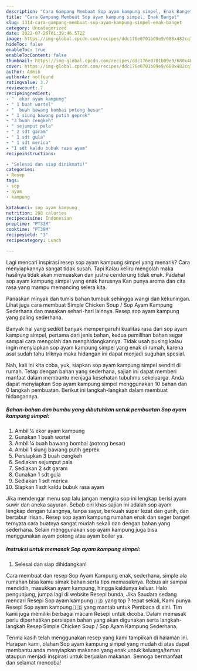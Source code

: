 ```yaml
---
description: "Cara Gampang Membuat Sop ayam kampung simpel, Enak Banget"
title: "Cara Gampang Membuat Sop ayam kampung simpel, Enak Banget"
slug: 1314-cara-gampang-membuat-sop-ayam-kampung-simpel-enak-banget
category: Uncategorized
date: 2022-07-26T01:39:46.572Z
image: https://img-global.cpcdn.com/recipes/ddc176e0701b09e9/680x482cq70/sop-ayam-kampung-simpel-foto-resep-utama.jpg
hideToc: false
enableToc: true
enableTocContent: false
thumbnail: https://img-global.cpcdn.com/recipes/ddc176e0701b09e9/680x482cq70/sop-ayam-kampung-simpel-foto-resep-utama.jpg
cover: https://img-global.cpcdn.com/recipes/ddc176e0701b09e9/680x482cq70/sop-ayam-kampung-simpel-foto-resep-utama.jpg
author: Admin
authorAv: notfound
ratingvalue: 3.7
reviewcount: 7
recipeingredient:
- "  ekor ayam kampung"
- " 1 buah wortel"
- "  buah bawang bombai potong besar"
- " 1 siung bawang putih geprek"
- "3 buah cengkeh"
- " sejumput pala"
- " 2 sdt garam"
- " 1 sdt gula"
- " 1 sdt merica"
- "1 sdt kaldu bubuk rasa ayam"
recipeinstructions:

- "Selesai dan siap dinikmati!"
categories:
- Resep
tags:
- sop
- ayam
- kampung

katakunci: sop ayam kampung 
nutrition: 208 calories
recipecuisine: Indonesian
preptime: "PT33M"
cooktime: "PT39M"
recipeyield: "3"
recipecategory: Lunch

---
```



Lagi mencari inspirasi resep sop ayam kampung simpel yang menarik? Cara menyiapkannya sangat tidak susah. Tapi Kalau keliru mengolah maka hasilnya tidak akan memuaskan dan justru cenderung tidak enak. Padahal sop ayam kampung simpel yang enak harusnya Kan punya aroma dan cita rasa yang mampu memancing selera kita.


Panaskan minyak dan tumis bahan tumbuk sehingga wangi dan kekuningan. Lihat juga cara membuat Simple Chicken Soup / Sop Ayam Kampung Sederhana dan masakan sehari-hari lainnya. Resep sop ayam kampung yang paling sederhana.

Banyak hal yang sedikit banyak mempengaruhi kualitas rasa dari sop ayam kampung simpel, pertama dari jenis bahan, kedua pemilihan bahan segar sampai cara mengolah dan menghidangkannya. Tidak usah pusing kalau ingin menyiapkan sop ayam kampung simpel yang enak di rumah, karena asal sudah tahu triknya maka hidangan ini dapat menjadi suguhan spesial.


Nah, kali ini kita coba, yuk, siapkan sop ayam kampung simpel sendiri di rumah. Tetap dengan bahan yang sederhana, sajian ini dapat memberi manfaat dalam membantu menjaga kesehatan tubuhmu sekeluarga. Anda dapat menyiapkan Sop ayam kampung simpel menggunakan 10 bahan dan 0 langkah pembuatan. Berikut ini langkah-langkah dalam membuat hidangannya.

<!--inarticleads1-->

##### Bahan-bahan dan bumbu yang dibutuhkan untuk pembuatan Sop ayam kampung simpel:

1. Ambil  ¼ ekor ayam kampung
1. Gunakan  1 buah wortel
1. Ambil  ¼ buah bawang bombai (potong besar)
1. Ambil  1 siung bawang putih geprek
1. Persiapkan 3 buah cengkeh
1. Sediakan  sejumput pala
1. Sediakan  2 sdt garam
1. Gunakan  1 sdt gula
1. Sediakan  1 sdt merica
1. Siapkan 1 sdt kaldu bubuk rasa ayam


Jika mendengar menu sop lalu jangan mengira sop ini lengkap berisi ayam suwir dan aneka sayuran. Sebab ciri khas sajian ini adalah sop ayam lengkap dengan tulangnya, tanpa sayur, berkuah super lezat dan gurih, dan bertabur irisan.. Resep sop ayam kampung rumahan enak dan seger banget ternyata cara buatnya sangat mudah sekali dan dengan bahan yang sederhana. Selain menggunakan sop ayam kampung juga bisa menggunakan ayam potong atau ayam boiler ya. 

<!--inarticleads2-->

##### Instruksi untuk memasak Sop ayam kampung simpel:


1. Selesai dan siap dihidangkan!

Cara membuat dan resep Sop Ayam Kampung enak, sederhana, simple ala rumahan bisa kamu simak bahan serta tips memasaknya. Rebus air sampai mendidih, masukkan ayam kampung, hingga kaldunya keluar. Halo pengunjung, jumpa lagi di website Resepi bunda, Jika Saudara sedang mencari Resepi Sop ayam kampung 🇮🇩 yang top ? tepat sekali, Kami punya Resepi Sop ayam kampung 🇮🇩 yang mantab untuk Pembaca di sini. Tim kami juga memiliki berbagai macam Resepi untuk dicoba. Dalam memasak perlu diperhatikan persiapan bahan yang akan digunakan serta langkah-langkah Resep Simple Chicken Soup / Sop Ayam Kampung Sederhana. 

Terima kasih telah menggunakan resep yang kami tampilkan di halaman ini. Harapan kami, olahan Sop ayam kampung simpel yang mudah di atas dapat membantu anda menyiapkan makanan yang enak untuk keluarga/teman ataupun menjadi inspirasi untuk berjualan makanan. Semoga bermanfaat dan selamat mencoba!
